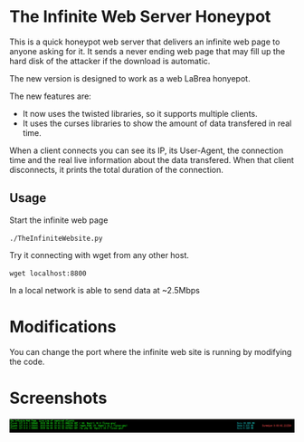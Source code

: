 # The Infinite Web Server Honeypot

This is a quick honeypot web server that delivers an infinite web page to anyone asking for it. It sends a never ending web page that may fill up the hard disk of the attacker if the download is automatic.

The new version is designed to work as a web LaBrea honyepot. 

The new features are:
- It now uses the twisted libraries, so it supports multiple clients.
- It uses the curses libraries to show the amount of data transfered in real time.

When a client connects you can see its IP, its User-Agent, the connection time and the real live information about the data transfered. When that client disconnects, it prints the total  duration of the connection.

## Usage
Start the infinite web page

`
./TheInfiniteWebsite.py
`

Try it connecting with wget from any other host.

`
wget localhost:8800
`

In a local network is able to send data at ~2.5Mbps


# Modifications
You can change the port where the infinite web site is running by modifying the code.

# Screenshots

![Screenshot1](theinfinitewebsite-1.png "Screenshot1")
